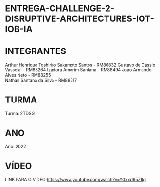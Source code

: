 # ENTREGA-CHALLENGE-2-DISRUPTIVE-ARCHITECTURES-IOT-IOB-IA

# INTEGRANTES
Arthur Henrique Toshiriro Sakamoto Santos - RM86832 
Gustavo de Cássio Vasselai - RM88264 
Izadora Amorim Santana - RM88494 
Joao Armando Alves Neto - RM88255  
Nathan Santana da Silva - RM88517

# TURMA
Turma: 2TDSG

# ANO
Ano: 2022

# VÍDEO
LINK PARA O VÍDEO:https://www.youtube.com/watch?v=YOxxrl95ZRg
